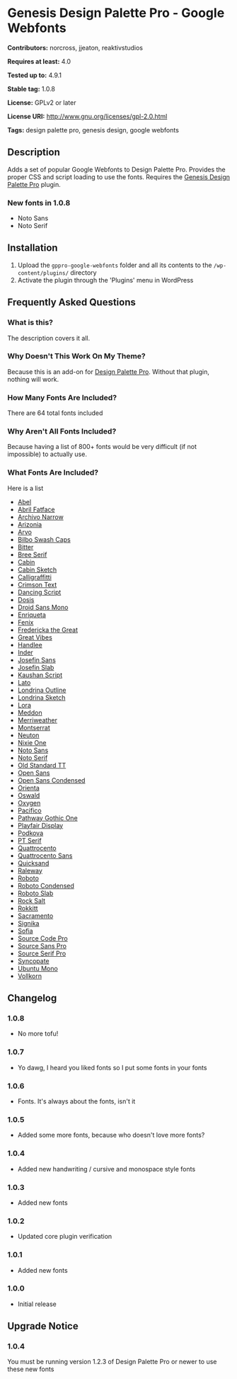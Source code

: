 # Genesis Design Palette Pro - Google Webfonts #
**Contributors:** norcross, jjeaton, reaktivstudios

**Requires at least:** 4.0

**Tested up to:** 4.9.1

**Stable tag:** 1.0.8

**License:** GPLv2 or later

**License URI:** http://www.gnu.org/licenses/gpl-2.0.html

**Tags:** design palette pro, genesis design, google webfonts

## Description ##

Adds a set of popular Google Webfonts to Design Palette Pro. Provides the proper CSS and script loading to use the fonts. Requires the [Genesis Design Palette Pro](http://genesisdesignpro.com/ "Genesis Design Palette Pro") plugin.

### New fonts in 1.0.8 ###
* Noto Sans
* Noto Serif

## Installation ##
1. Upload the `gppro-google-webfonts` folder and all its contents to the `/wp-content/plugins/` directory
1. Activate the plugin through the 'Plugins' menu in WordPress

## Frequently Asked Questions ##

### What is this? ###

The description covers it all.

### Why Doesn't This Work On My Theme? ###

Because this is an add-on for [Design Palette Pro](http://genesisdesignpro.com/ "Genesis Design Palette Pro"). Without that plugin, nothing will work.

### How Many Fonts Are Included? ###

There are 64 total fonts included

### Why Aren't All Fonts Included? ###

Because having a list of 800+ fonts would be very difficult (if not impossible) to actually use.

### What Fonts Are Included? ###

Here is a list

* [Abel](https://www.google.com/fonts/specimen/Abel)
* [Abril Fatface](https://www.google.com/fonts/specimen/Abril+Fatface)
* [Archivo Narrow](https://www.google.com/fonts/specimen/Archivo+Narrow)
* [Arizonia](https://www.google.com/fonts/specimen/Arizonia)
* [Arvo](https://www.google.com/fonts/specimen/Arvo)
* [Bilbo Swash Caps](https://www.google.com/fonts/specimen/Bilbo+Swash+Caps)
* [Bitter](https://www.google.com/fonts/specimen/Bitter)
* [Bree Serif](https://www.google.com/fonts/specimen/Bree+Serif)
* [Cabin](https://www.google.com/fonts/specimen/Cabin)
* [Cabin Sketch](https://www.google.com/fonts/specimen/Cabin+Sketch)
* [Calligraffitti](https://www.google.com/fonts/specimen/Calligraffitti)
* [Crimson Text](https://www.google.com/fonts/specimen/Crimson+Text)
* [Dancing Script](https://www.google.com/fonts/specimen/Dancing+Script)
* [Dosis](https://www.google.com/fonts/specimen/Dosis)
* [Droid Sans Mono](https://www.google.com/fonts/specimen/Droid+Sans+Mono)
* [Enriqueta](https://www.google.com/fonts/specimen/Enriqueta)
* [Fenix](https://www.google.com/fonts/specimen/Fenix)
* [Fredericka the Great](https://www.google.com/fonts/specimen/Fredericka+the+Great)
* [Great Vibes](https://www.google.com/fonts/specimen/Great+Vibes)
* [Handlee](https://www.google.com/fonts/specimen/Handlee)
* [Inder](https://www.google.com/fonts/specimen/Inder)
* [Josefin Sans](https://www.google.com/fonts/specimen/Josefin+Sans)
* [Josefin Slab](https://www.google.com/fonts/specimen/Josefin+Slab)
* [Kaushan Script](https://www.google.com/fonts/specimen/Kaushan+Script)
* [Lato](https://www.google.com/fonts/specimen/Lato)
* [Londrina Outline](https://www.google.com/fonts/specimen/Londrina+Outline)
* [Londrina Sketch](https://www.google.com/fonts/specimen/Londrina+Sketch)
* [Lora](https://www.google.com/fonts/specimen/Lora)
* [Meddon](https://www.google.com/fonts/specimen/Meddon)
* [Merriweather](https://www.google.com/fonts/specimen/Merriweather)
* [Montserrat](https://www.google.com/fonts/specimen/Montserrat)
* [Neuton](https://www.google.com/fonts/specimen/Neuton)
* [Nixie One](https://www.google.com/fonts/specimen/Nixie+One)
* [Noto Sans](https://fonts.google.com/specimen/Noto+Sans)
* [Noto Serif](https://fonts.google.com/specimen/Noto+Serif)
* [Old Standard TT](https://www.google.com/fonts/specimen/Old+Standard+TT)
* [Open Sans](https://www.google.com/fonts/specimen/Open+Sans)
* [Open Sans Condensed](https://www.google.com/fonts/specimen/Open+Sans+Condensed)
* [Orienta](https://www.google.com/fonts/specimen/Orienta)
* [Oswald](https://www.google.com/fonts/specimen/Oswald)
* [Oxygen](https://www.google.com/fonts/specimen/Oxygen)
* [Pacifico](https://www.google.com/fonts/specimen/Pacifico)
* [Pathway Gothic One](https://www.google.com/fonts/specimen/Pathway+Gothic+One)
* [Playfair Display](https://www.google.com/fonts/specimen/Playfair+Display)
* [Podkova](https://www.google.com/fonts/specimen/Podkova)
* [PT Serif](https://www.google.com/fonts/specimen/PT+Serif)
* [Quattrocento](https://www.google.com/fonts/specimen/Quattrocento)
* [Quattrocento Sans](https://www.google.com/fonts/specimen/Quattrocento+Sans)
* [Quicksand](https://www.google.com/fonts/specimen/Quicksand)
* [Raleway](https://www.google.com/fonts/specimen/Raleway)
* [Roboto](https://www.google.com/fonts/specimen/Roboto)
* [Roboto Condensed](https://www.google.com/fonts/specimen/Roboto+Condensed)
* [Roboto Slab](https://www.google.com/fonts/specimen/Roboto+Slab)
* [Rock Salt](https://www.google.com/fonts/specimen/Rock+Salt)
* [Rokkitt](https://www.google.com/fonts/specimen/Rokkitt)
* [Sacramento](https://www.google.com/fonts/specimen/Sacramento)
* [Signika](https://www.google.com/fonts/specimen/Signika)
* [Sofia](https://www.google.com/fonts/specimen/Sofia)
* [Source Code Pro](https://www.google.com/fonts/specimen/Source+Code+Pro)
* [Source Sans Pro](https://www.google.com/fonts/specimen/Source+Sans+Pro)
* [Source Serif Pro](https://www.google.com/fonts/specimen/Source+Serif+Pro)
* [Syncopate](https://www.google.com/fonts/specimen/Syncopate)
* [Ubuntu Mono](https://www.google.com/fonts/specimen/Ubuntu+Mono)
* [Vollkorn](https://www.google.com/fonts/specimen/Vollkorn)


## Changelog ##

### 1.0.8 ###
* No more tofu!

### 1.0.7 ###
* Yo dawg, I heard you liked fonts so I put some fonts in your fonts

### 1.0.6 ###
* Fonts. It's always about the fonts, isn't it

### 1.0.5 ###
* Added some more fonts, because who doesn't love more fonts?

### 1.0.4 ###
* Added new handwriting / cursive and monospace style fonts

### 1.0.3 ###
* Added new fonts

### 1.0.2 ###
* Updated core plugin verification

### 1.0.1 ###
* Added new fonts

### 1.0.0 ###
* Initial release

## Upgrade Notice ##

### 1.0.4 ###
You must be running version 1.2.3 of Design Palette Pro or newer to use these new fonts
